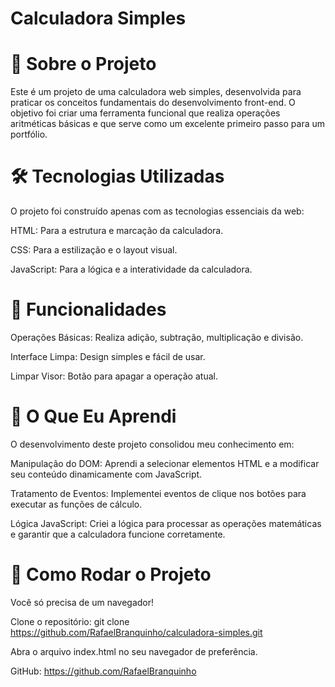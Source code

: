 # Calculadora Simples

# 🧮 Sobre o Projeto
Este é um projeto de uma calculadora web simples, desenvolvida para praticar os conceitos fundamentais do desenvolvimento front-end. O objetivo foi criar uma ferramenta funcional que realiza operações aritméticas básicas e que serve como um excelente primeiro passo para um portfólio.

# 🛠️ Tecnologias Utilizadas
O projeto foi construído apenas com as tecnologias essenciais da web:

HTML: Para a estrutura e marcação da calculadora.

CSS: Para a estilização e o layout visual.

JavaScript: Para a lógica e a interatividade da calculadora.

# 🚀 Funcionalidades
Operações Básicas: Realiza adição, subtração, multiplicação e divisão.

Interface Limpa: Design simples e fácil de usar.

Limpar Visor: Botão para apagar a operação atual.

# 🧠 O Que Eu Aprendi
O desenvolvimento deste projeto consolidou meu conhecimento em:

Manipulação do DOM: Aprendi a selecionar elementos HTML e a modificar seu conteúdo dinamicamente com JavaScript.

Tratamento de Eventos: Implementei eventos de clique nos botões para executar as funções de cálculo.

Lógica JavaScript: Criei a lógica para processar as operações matemáticas e garantir que a calculadora funcione corretamente.

# 🏃 Como Rodar o Projeto
Você só precisa de um navegador!

Clone o repositório:
git clone https://github.com/RafaelBranquinho/calculadora-simples.git

Abra o arquivo index.html no seu navegador de preferência.

GitHub: https://github.com/RafaelBranquinho
